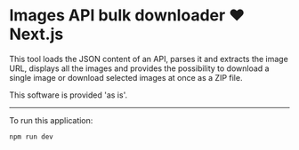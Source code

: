 # Images API bulk downloader ♥️ Next.js

This tool loads the JSON content of an API, parses it and extracts
the image URL, displays all the images and provides the possibility
to download a single image or download selected images at once as a
ZIP file.

This software is provided 'as is'.

---

To run this application:

```
npm run dev
```
